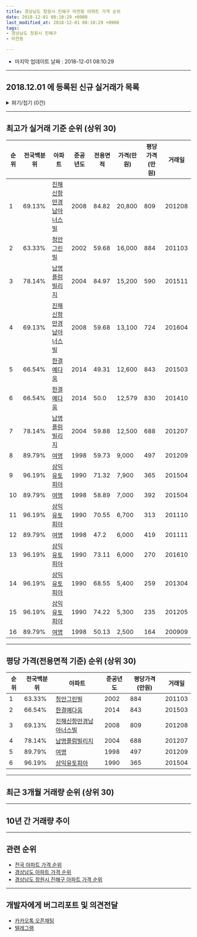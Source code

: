 ```yaml
---
title: 경상남도 창원시 진해구 마천동 아파트 가격 순위
date: 2018-12-01 08:10:29 +0900
last_modified_at: 2018-12-01 08:10:29 +0900
tags:
- 경상남도 창원시 진해구
- 마천동

---
```


* 마지막 업데이트 날짜 : 2018-12-01 08:10:29

---

## 2018.12.01 에 등록된 신규 실거래가 목록

<details>
<summary>펴기/접기 (0건)</summary>
<div markdown="1">

|아파트|전국백분위|준공년도|전용면적|가격(만원)|평당가격(만원)|거래일|
|---|---|---|---|---|---|---|
|없음|||||||


</div>
</details>

---

## 최고가 실거래 기준 순위 (상위 30)


|순위|전국백분위|아파트|준공년도|전용면적|가격(만원)|평당가격(만원)|거래일|
|---|---|---|---|---|---|---|---|
|1|69.13%|[진해신항만경남아너스빌](https://search.naver.com/search.naver?query=%EA%B2%BD%EC%83%81%EB%82%A8%EB%8F%84+%EC%B0%BD%EC%9B%90%EC%8B%9C+%EC%A7%84%ED%95%B4%EA%B5%AC+%EB%A7%88%EC%B2%9C%EB%8F%99+%EC%A7%84%ED%95%B4%EC%8B%A0%ED%95%AD%EB%A7%8C%EA%B2%BD%EB%82%A8%EC%95%84%EB%84%88%EC%8A%A4%EB%B9%8C)|2008|84.82|20,800|809|201208|
|2|63.33%|[청안그린빌](https://search.naver.com/search.naver?query=%EA%B2%BD%EC%83%81%EB%82%A8%EB%8F%84+%EC%B0%BD%EC%9B%90%EC%8B%9C+%EC%A7%84%ED%95%B4%EA%B5%AC+%EB%A7%88%EC%B2%9C%EB%8F%99+%EC%B2%AD%EC%95%88%EA%B7%B8%EB%A6%B0%EB%B9%8C)|2002|59.68|16,000|884|201103|
|3|78.14%|[남명플럼빌리지](https://search.naver.com/search.naver?query=%EA%B2%BD%EC%83%81%EB%82%A8%EB%8F%84+%EC%B0%BD%EC%9B%90%EC%8B%9C+%EC%A7%84%ED%95%B4%EA%B5%AC+%EB%A7%88%EC%B2%9C%EB%8F%99+%EB%82%A8%EB%AA%85%ED%94%8C%EB%9F%BC%EB%B9%8C%EB%A6%AC%EC%A7%80)|2004|84.97|15,200|590|201511|
|4|69.13%|[진해신항만경남아너스빌](https://search.naver.com/search.naver?query=%EA%B2%BD%EC%83%81%EB%82%A8%EB%8F%84+%EC%B0%BD%EC%9B%90%EC%8B%9C+%EC%A7%84%ED%95%B4%EA%B5%AC+%EB%A7%88%EC%B2%9C%EB%8F%99+%EC%A7%84%ED%95%B4%EC%8B%A0%ED%95%AD%EB%A7%8C%EA%B2%BD%EB%82%A8%EC%95%84%EB%84%88%EC%8A%A4%EB%B9%8C)|2008|59.68|13,100|724|201604|
|5|66.54%|[한결예다움](https://search.naver.com/search.naver?query=%EA%B2%BD%EC%83%81%EB%82%A8%EB%8F%84+%EC%B0%BD%EC%9B%90%EC%8B%9C+%EC%A7%84%ED%95%B4%EA%B5%AC+%EB%A7%88%EC%B2%9C%EB%8F%99+%ED%95%9C%EA%B2%B0%EC%98%88%EB%8B%A4%EC%9B%80)|2014|49.31|12,600|843|201503|
|6|66.54%|[한결예다움](https://search.naver.com/search.naver?query=%EA%B2%BD%EC%83%81%EB%82%A8%EB%8F%84+%EC%B0%BD%EC%9B%90%EC%8B%9C+%EC%A7%84%ED%95%B4%EA%B5%AC+%EB%A7%88%EC%B2%9C%EB%8F%99+%ED%95%9C%EA%B2%B0%EC%98%88%EB%8B%A4%EC%9B%80)|2014|50.0|12,579|830|201410|
|7|78.14%|[남명플럼빌리지](https://search.naver.com/search.naver?query=%EA%B2%BD%EC%83%81%EB%82%A8%EB%8F%84+%EC%B0%BD%EC%9B%90%EC%8B%9C+%EC%A7%84%ED%95%B4%EA%B5%AC+%EB%A7%88%EC%B2%9C%EB%8F%99+%EB%82%A8%EB%AA%85%ED%94%8C%EB%9F%BC%EB%B9%8C%EB%A6%AC%EC%A7%80)|2004|59.88|12,500|688|201207|
|8|89.79%|[여명](https://search.naver.com/search.naver?query=%EA%B2%BD%EC%83%81%EB%82%A8%EB%8F%84+%EC%B0%BD%EC%9B%90%EC%8B%9C+%EC%A7%84%ED%95%B4%EA%B5%AC+%EB%A7%88%EC%B2%9C%EB%8F%99+%EC%97%AC%EB%AA%85)|1998|59.73|9,000|497|201209|
|9|96.19%|[삼익유토피아](https://search.naver.com/search.naver?query=%EA%B2%BD%EC%83%81%EB%82%A8%EB%8F%84+%EC%B0%BD%EC%9B%90%EC%8B%9C+%EC%A7%84%ED%95%B4%EA%B5%AC+%EB%A7%88%EC%B2%9C%EB%8F%99+%EC%82%BC%EC%9D%B5%EC%9C%A0%ED%86%A0%ED%94%BC%EC%95%84)|1990|71.32|7,900|365|201504|
|10|89.79%|[여명](https://search.naver.com/search.naver?query=%EA%B2%BD%EC%83%81%EB%82%A8%EB%8F%84+%EC%B0%BD%EC%9B%90%EC%8B%9C+%EC%A7%84%ED%95%B4%EA%B5%AC+%EB%A7%88%EC%B2%9C%EB%8F%99+%EC%97%AC%EB%AA%85)|1998|58.89|7,000|392|201504|
|11|96.19%|[삼익유토피아](https://search.naver.com/search.naver?query=%EA%B2%BD%EC%83%81%EB%82%A8%EB%8F%84+%EC%B0%BD%EC%9B%90%EC%8B%9C+%EC%A7%84%ED%95%B4%EA%B5%AC+%EB%A7%88%EC%B2%9C%EB%8F%99+%EC%82%BC%EC%9D%B5%EC%9C%A0%ED%86%A0%ED%94%BC%EC%95%84)|1990|70.55|6,700|313|201110|
|12|89.79%|[여명](https://search.naver.com/search.naver?query=%EA%B2%BD%EC%83%81%EB%82%A8%EB%8F%84+%EC%B0%BD%EC%9B%90%EC%8B%9C+%EC%A7%84%ED%95%B4%EA%B5%AC+%EB%A7%88%EC%B2%9C%EB%8F%99+%EC%97%AC%EB%AA%85)|1998|47.2|6,000|419|201111|
|13|96.19%|[삼익유토피아](https://search.naver.com/search.naver?query=%EA%B2%BD%EC%83%81%EB%82%A8%EB%8F%84+%EC%B0%BD%EC%9B%90%EC%8B%9C+%EC%A7%84%ED%95%B4%EA%B5%AC+%EB%A7%88%EC%B2%9C%EB%8F%99+%EC%82%BC%EC%9D%B5%EC%9C%A0%ED%86%A0%ED%94%BC%EC%95%84)|1990|73.11|6,000|270|201610|
|14|96.19%|[삼익유토피아](https://search.naver.com/search.naver?query=%EA%B2%BD%EC%83%81%EB%82%A8%EB%8F%84+%EC%B0%BD%EC%9B%90%EC%8B%9C+%EC%A7%84%ED%95%B4%EA%B5%AC+%EB%A7%88%EC%B2%9C%EB%8F%99+%EC%82%BC%EC%9D%B5%EC%9C%A0%ED%86%A0%ED%94%BC%EC%95%84)|1990|68.55|5,400|259|201304|
|15|96.19%|[삼익유토피아](https://search.naver.com/search.naver?query=%EA%B2%BD%EC%83%81%EB%82%A8%EB%8F%84+%EC%B0%BD%EC%9B%90%EC%8B%9C+%EC%A7%84%ED%95%B4%EA%B5%AC+%EB%A7%88%EC%B2%9C%EB%8F%99+%EC%82%BC%EC%9D%B5%EC%9C%A0%ED%86%A0%ED%94%BC%EC%95%84)|1990|74.22|5,300|235|201205|
|16|89.79%|[여명](https://search.naver.com/search.naver?query=%EA%B2%BD%EC%83%81%EB%82%A8%EB%8F%84+%EC%B0%BD%EC%9B%90%EC%8B%9C+%EC%A7%84%ED%95%B4%EA%B5%AC+%EB%A7%88%EC%B2%9C%EB%8F%99+%EC%97%AC%EB%AA%85)|1998|50.13|2,500|164|200909|


---

## 평당 가격(전용면적 기준) 순위 (상위 30)


|순위|전국백분위|아파트|준공년도|평당가격(만원)|거래일|
|---|---|---|---|---|---|
|1|63.33%|[청안그린빌](https://search.naver.com/search.naver?query=%EA%B2%BD%EC%83%81%EB%82%A8%EB%8F%84+%EC%B0%BD%EC%9B%90%EC%8B%9C+%EC%A7%84%ED%95%B4%EA%B5%AC+%EB%A7%88%EC%B2%9C%EB%8F%99+%EC%B2%AD%EC%95%88%EA%B7%B8%EB%A6%B0%EB%B9%8C)|2002|884|201103|
|2|66.54%|[한결예다움](https://search.naver.com/search.naver?query=%EA%B2%BD%EC%83%81%EB%82%A8%EB%8F%84+%EC%B0%BD%EC%9B%90%EC%8B%9C+%EC%A7%84%ED%95%B4%EA%B5%AC+%EB%A7%88%EC%B2%9C%EB%8F%99+%ED%95%9C%EA%B2%B0%EC%98%88%EB%8B%A4%EC%9B%80)|2014|843|201503|
|3|69.13%|[진해신항만경남아너스빌](https://search.naver.com/search.naver?query=%EA%B2%BD%EC%83%81%EB%82%A8%EB%8F%84+%EC%B0%BD%EC%9B%90%EC%8B%9C+%EC%A7%84%ED%95%B4%EA%B5%AC+%EB%A7%88%EC%B2%9C%EB%8F%99+%EC%A7%84%ED%95%B4%EC%8B%A0%ED%95%AD%EB%A7%8C%EA%B2%BD%EB%82%A8%EC%95%84%EB%84%88%EC%8A%A4%EB%B9%8C)|2008|809|201208|
|4|78.14%|[남명플럼빌리지](https://search.naver.com/search.naver?query=%EA%B2%BD%EC%83%81%EB%82%A8%EB%8F%84+%EC%B0%BD%EC%9B%90%EC%8B%9C+%EC%A7%84%ED%95%B4%EA%B5%AC+%EB%A7%88%EC%B2%9C%EB%8F%99+%EB%82%A8%EB%AA%85%ED%94%8C%EB%9F%BC%EB%B9%8C%EB%A6%AC%EC%A7%80)|2004|688|201207|
|5|89.79%|[여명](https://search.naver.com/search.naver?query=%EA%B2%BD%EC%83%81%EB%82%A8%EB%8F%84+%EC%B0%BD%EC%9B%90%EC%8B%9C+%EC%A7%84%ED%95%B4%EA%B5%AC+%EB%A7%88%EC%B2%9C%EB%8F%99+%EC%97%AC%EB%AA%85)|1998|497|201209|
|6|96.19%|[삼익유토피아](https://search.naver.com/search.naver?query=%EA%B2%BD%EC%83%81%EB%82%A8%EB%8F%84+%EC%B0%BD%EC%9B%90%EC%8B%9C+%EC%A7%84%ED%95%B4%EA%B5%AC+%EB%A7%88%EC%B2%9C%EB%8F%99+%EC%82%BC%EC%9D%B5%EC%9C%A0%ED%86%A0%ED%94%BC%EC%95%84)|1990|365|201504|


---

## 최근 3개월 거래량 순위 (상위 30)


<div style="width:100%;">
    <canvas id="deal_count_ranking" height="250"></canvas>
</div>


<script>
new Chart(document.getElementById("deal_count_ranking"), {
    type: 'horizontalBar',
    data: {
        labels: ['남명플럼빌리지'],
        datasets: [{
            label: '실거래 수',
            data: [7],
            borderColor: "rgba(255, 0, 128, 1)",
            backgroundColor: "rgba(255, 0, 128, 0.5)",
            fill: false,
        }]
    },
    options: {
        responsive: true,
        title: {
            display: true,
            text: '최근 3개월 거래량 순위'
        },
        tooltips: {
            mode: 'index',
            intersect: false,
            callbacks: {
                title: function(tooltipItems, data) {
                    return "실거래 수:";
                },
                label: function(tooltipItem, data) {
                    return data.labels[tooltipItem.index] + ": " + tooltipItem.xLabel;
                }
            }
        },
        hover: {
            mode: 'nearest',
            intersect: true
        },
        scales: {
            xAxes: [{
                display: true,
                scaleLabel: {
                    display: true,
                    labelString: '실거래 수'
                },
                ticks: {
                    suggestedMin: 0,
                }
            }],
            yAxes: [{
                display: true,
                ticks: {
                    autoSkip: false,
                    callback: function(value, index, values) {
                        if (value.length > 15)
                            return value.substr(0, 13) + "...";
                        else
                            return value;
                    }
                },
                scaleLabel: {
                    display: false,
                }
            }]
        }
    }
});

</script>


---

## 10년 간 거래량 추이


<div style="width:100%;">
    <canvas id="deal_progress" height="250"></canvas>
</div>

<script>
new Chart(document.getElementById("deal_progress"), {
    type: 'line',
    data: {
        labels: ['200812','200901','200902','200903','200904','200905','200906','200907','200908','200909','200910','200911','200912','201001','201002','201003','201004','201005','201006','201007','201008','201009','201010','201011','201012','201101','201102','201103','201104','201105','201106','201107','201108','201109','201110','201111','201112','201201','201202','201203','201204','201205','201206','201207','201208','201209','201210','201211','201212','201301','201302','201303','201304','201305','201306','201307','201308','201309','201310','201311','201312','201401','201402','201403','201404','201405','201406','201407','201408','201409','201410','201411','201412','201501','201502','201503','201504','201505','201506','201507','201508','201509','201510','201511','201512','201601','201602','201603','201604','201605','201606','201607','201608','201609','201610','201611','201612','201701','201702','201703','201704','201705','201706','201707','201708','201709','201710','201711','201712','201801','201802','201803','201804','201805','201806','201807','201808','201809','201810','201811','201812'],
        datasets: [{
            label: '실거래 수',
            pointRadius: 1,
            data: [0, 0, 0, 5, 2, 1, 0, 0, 0, 2, 0, 0, 18, 1, 0, 3, 0, 1, 0, 0, 2, 2, 3, 2, 5, 0, 0, 3, 8, 16, 2, 2, 0, 2, 1, 3, 1, 1, 1, 1, 5, 5, 3, 7, 1, 2, 3, 4, 5, 5, 6, 4, 8, 6, 5, 3, 6, 3, 2, 4, 2, 3, 5, 2, 2, 5, 5, 6, 6, 5, 16, 14, 13, 9, 10, 8, 8, 9, 2, 7, 5, 5, 6, 2, 4, 3, 5, 7, 13, 2, 7, 4, 1, 2, 10, 9, 8, 3, 1, 2, 2, 5, 4, 2, 4, 2, 2, 0, 2, 1, 1, 5, 0, 4, 2, 4, 1, 1, 6, 1, 0],
            borderColor: "rgba(255, 201, 14, 1)",
            backgroundColor: "rgba(255, 201, 14, 0.5)",
            fill: true,
        }]
    },
    options: {
        responsive: true,
        title: {
            display: true,
            text: '10년간 거래량 추이'
        },
        tooltips: {
            mode: 'index',
            intersect: false,
        },
        hover: {
            mode: 'nearest',
            intersect: true
        },
        scales: {
            xAxes: [{
                display: true,
                scaleLabel: {
                    display: true,
                    labelString: '년/월'
                }
            }],
            yAxes: [{
                display: true,
                ticks: {
                    suggestedMin: 0,
                },
                scaleLabel: {
                    display: true,
                    labelString: '실거래 수'
                }
            }]
        }
    }
});

</script>


---

## 관련 순위

- [전국 아파트 가격 순위](https://inasie.github.io/apt-ranking/전국)
- [경상남도 아파트 가격 순위](https://inasie.github.io/apt-ranking/경상남도)
- [경상남도 창원시 진해구 아파트 가격 순위](https://inasie.github.io/apt-ranking/경상남도-창원시-진해구)


---

## 개발자에게 버그리포트 및 의견전달

- [카카오톡 오픈채팅](https://open.kakao.com/o/gLJUAP4)
- [텔레그램](https://t.me/inasie)

